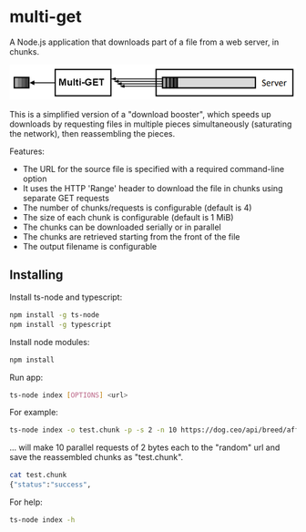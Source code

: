 # multi-get
A Node.js application that downloads part of a file from a web server, in chunks.

![alt test](https://raw.githubusercontent.com/tw3/multi-get/master/multiget.png "Multi-GET illustration")

This is a simplified version of a "download booster", which speeds up downloads by requesting
files in multiple pieces simultaneously (saturating the network), then reassembling the pieces.

Features:
* The URL for the source file is specified with a required command-line option
* It uses the HTTP 'Range' header to download the file in chunks using separate GET requests
* The number of chunks/requests is configurable (default is 4)
* The size of each chunk is configurable (default is 1 MiB)
* The chunks can be downloaded serially or in parallel
* The chunks are retrieved starting from the front of the file
* The output filename is configurable

## Installing

Install ts-node and typescript:

```bash
npm install -g ts-node
npm install -g typescript
```

Install node modules:

```bash
npm install
```

Run app:

```bash
ts-node index [OPTIONS] <url>
```

For example:

```bash
ts-node index -o test.chunk -p -s 2 -n 10 https://dog.ceo/api/breed/affenpinscher/images/random
```

... will make 10 parallel requests of 2 bytes each to the "random" url and save the reassembled chunks as "test.chunk".

```bash
cat test.chunk
{"status":"success",
```

For help:

```bash
ts-node index -h
```
